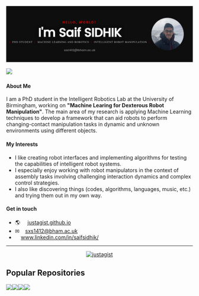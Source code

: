 
<a href="https://justagist.github.io"> 
<img src="https://raw.githubusercontent.com/justagist/justagist/master/assets/github_profile.png" target="_blank" alt="Saif Sidhik Github Profile Banner">
</a>

![](https://komarev.com/ghpvc/?username=justagist&color=b50e0e)

<h4 markdown="1">About Me</h4>

I am a PhD student in the Intelligent Robotics Lab at the University of Birmingham, working on **"Machine Learing for Dexterous Robot Manipulation"**. The main area of my research is applying Machine Learning techniques to develop a framework that can aid robots to perform changing-contact manipulation tasks in dynamic and unknown environments using different objects.

<h4 markdown="1">My Interests</h4>

- I like creating robot interfaces and implementing algorithms for testing the capabilities of intelligent robot systems.
- I especially enjoy working with robot manipulators in the context of assembly tasks involving challenging interaction dynamics and complex control strategies.
- I also like discovering things (codes, algorithms, languages, music, etc.) and trying them out in my own way.

<h4 markdown="1">Get in touch</h4>

- 🌎 &nbsp;&nbsp;&nbsp; [justagist.github.io](https://justagist.github.io)
- &#9993; &nbsp;&nbsp;&nbsp;sxs1412@bham.ac.uk
- <i class="fa fa-linkedin"></i>&nbsp;&nbsp;&nbsp; www.linkedin.com/in/saifsidhik/

***

<p align="center"><a href="https://github.com/anuraghazra/github-readme-stats" target="_blank"> <img src=https://github-readme-stats.vercel.app/api?username=justagist&show_icons=true&title_color=b50e0e&bg_color=0e0e0e&icon_color=b50e0e&text_color=FFFFFF&hide_border=false&count_private=true alt=justagist /></a> </p>

## Popular Repositories

<a href="https://github.com/justagist/panda_simulator">
  <img align="left" src="https://github-readme-stats.vercel.app/api/pin/?username=justagist&repo=panda_simulator&title_color=b50e0e&bg_color=0e0e0e&icon_color=b50e0e&text_color=FFFFFF" />
</a>
<a href="https://github.com/justagist/franka_ros_interface">
  <img align="left" src="https://github-readme-stats.vercel.app/api/pin/?username=justagist&repo=franka_ros_interface&title_color=b50e0e&bg_color=0e0e0e&icon_color=b50e0e&text_color=FFFFFF" />
</a>
<a href="https://github.com/justagist/panda_robot">
  <img align="left" src="https://github-readme-stats.vercel.app/api/pin/?username=justagist&repo=panda_robot&title_color=b50e0e&bg_color=0e0e0e&icon_color=b50e0e&text_color=FFFFFF" />
</a>
<a href="https://github.com/justagist/pid_control_ardrone">
  <img align="left" src="https://github-readme-stats.vercel.app/api/pin/?username=justagist&repo=pid_control_ardrone&title_color=b50e0e&bg_color=0e0e0e&icon_color=b50e0e&text_color=FFFFFF" />
</a>
